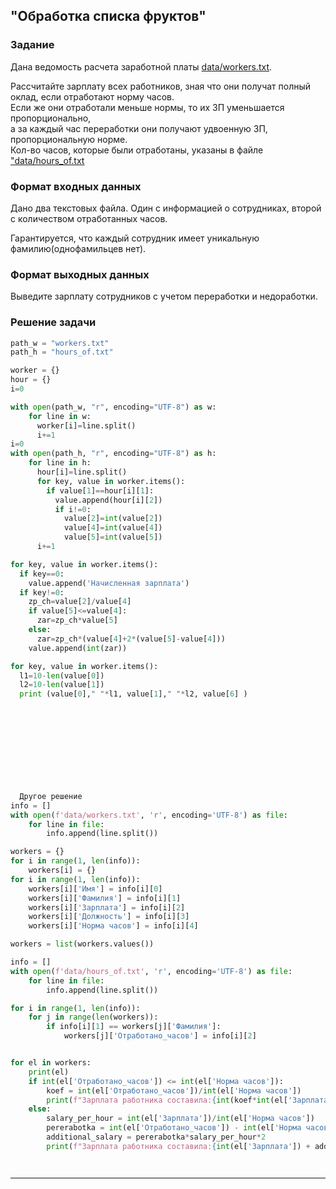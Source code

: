 ## "Обработка списка фруктов"

### Задание

Дана ведомость расчета заработной платы [data/workers.txt](data/workers.txt).

Рассчитайте зарплату всех работников, зная что они получат полный оклад, если отработают норму часов. \
Если же они отработали меньше нормы, то их ЗП уменьшается пропорционально, \
а за каждый час переработки они получают удвоенную ЗП, пропорциональную норме. \
Кол-во часов, которые были отработаны, указаны в файле ["data/hours_of.txt](data/hours_of.txt)

### Формат входных данных

Дано два текстовых файла. Один с информацией о сотрудниках, второй с количеством отработанных часов.

Гарантируется, что каждый сотрудник имеет уникальную фамилию(однофамильцев нет).

### Формат выходных данных

Выведите зарплату сотрудников с учетом переработки и недоработки.

### Решение задачи

```python
path_w = "workers.txt" 
path_h = "hours_of.txt" 

worker = {}
hour = {}
i=0

with open(path_w, "r", encoding="UTF-8") as w:
    for line in w:
      worker[i]=line.split()
      i+=1
i=0
with open(path_h, "r", encoding="UTF-8") as h:
    for line in h:
      hour[i]=line.split()
      for key, value in worker.items():
        if value[1]==hour[i][1]:
          value.append(hour[i][2])
          if i!=0:
            value[2]=int(value[2])
            value[4]=int(value[4])
            value[5]=int(value[5])
      i+=1

for key, value in worker.items():
  if key==0:
    value.append('Начисленная зарплата')
  if key!=0:
    zp_ch=value[2]/value[4]
    if value[5]<=value[4]:
      zar=zp_ch*value[5]
    else:
      zar=zp_ch*(value[4]+2*(value[5]-value[4]))
    value.append(int(zar))

for key, value in worker.items():
  l1=10-len(value[0])
  l2=10-len(value[1])
  print (value[0]," "*l1, value[1]," "*l2, value[6] )
  
  
  
  
  
  
  
  
  
  
  Другое решение
info = []
with open(f'data/workers.txt', 'r', encoding='UTF-8') as file:
    for line in file:
        info.append(line.split())

workers = {}
for i in range(1, len(info)):
    workers[i] = {}
for i in range(1, len(info)):
    workers[i]['Имя'] = info[i][0]
    workers[i]['Фамилия'] = info[i][1]
    workers[i]['Зарплата'] = info[i][2]
    workers[i]['Должность'] = info[i][3]
    workers[i]['Норма часов'] = info[i][4]

workers = list(workers.values())

info = []
with open(f'data/hours_of.txt', 'r', encoding='UTF-8') as file:
    for line in file:
        info.append(line.split())

for i in range(1, len(info)):
    for j in range(len(workers)):
        if info[i][1] == workers[j]['Фамилия']:
            workers[j]['Отработано_часов'] = info[i][2]


for el in workers:
    print(el)
    if int(el['Отработано_часов']) <= int(el['Норма часов']):
        koef = int(el['Отработано_часов'])/int(el['Норма часов'])
        print(f"Зарплата работника составила:{int(koef*int(el['Зарплата']))} рублей")
    else:
        salary_per_hour = int(el['Зарплата'])/int(el['Норма часов'])
        pererabotka = int(el['Отработано_часов']) - int(el['Норма часов'])
        additional_salary = pererabotka*salary_per_hour*2
        print(f"Зарплата работника составила:{int(el['Зарплата']) + additional_salary} рублей")




```

---
